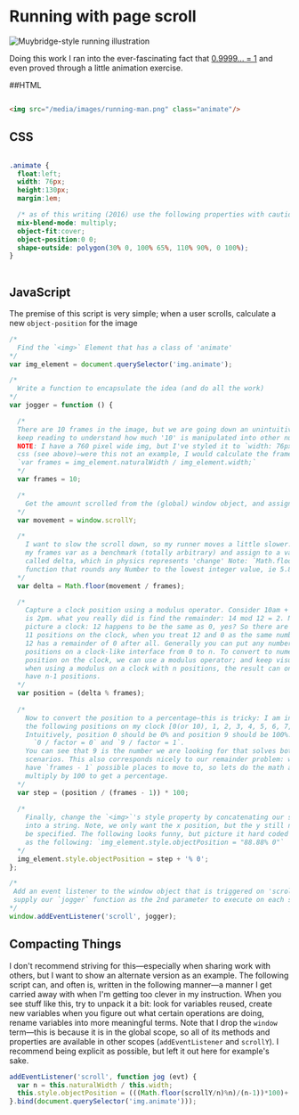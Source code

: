 # Running with page scroll

![Muybridge-style running illustration](http://52.35.59.206/media/images/running-man.png)

Doing this work I ran into the ever-fascinating fact that [0.9999... = 1](https://en.wikipedia.org/wiki/0.999...) and even proved through a little animation exercise. 

##HTML

```html

<img src="/media/images/running-man.png" class="animate"/>

```

## CSS
```css

.animate {
  float:left;
  width: 76px;
  height:130px;
  margin:1em;

  /* as of this writing (2016) use the following properties with caution */
  mix-blend-mode: multiply;
  object-fit:cover;
  object-position:0 0;       
  shape-outside: polygon(30% 0, 100% 65%, 110% 90%, 0 100%); 
}
      
```

## JavaScript

The premise of this script is very simple; when a user scrolls, calculate a new `object-position` for the image

```javascript
/*
  Find the `<img>` Element that has a class of 'animate'
*/
var img_element = document.querySelector('img.animate');

/*
  Write a function to encapsulate the idea (and do all the work)
*/
var jogger = function () {

  /*
  There are 10 frames in the image, but we are going down an unintuitive road, so
  keep reading to understand how much '10' is manipulated into other numbers.
  NOTE: I have a 760 pixel wide img, but I've styled it to `width: 76px` in the
  css (see above)—were this not an example, I would calculate the frames with
  `var frames = img_element.naturalWidth / img_element.width;`
  */
  var frames = 10;

  /*
    Get the amount scrolled from the (global) window object, and assign to variable
  */
  var movement = window.scrollY;

  /*
    I want to slow the scroll down, so my runner moves a little slower. I'll use
    my frames var as a benchmark (totally arbitrary) and assign to a variable
    called delta, which in physics represents 'change' Note: `Math.floor` is a
    function that rounds any Number to the lowest integer value, ie 5.8 becomes 5
  */
  var delta = Math.floor(movement / frames);

  /*
    Capture a clock position using a modulus operator. Consider 10am + 4hours
    is 2pm. what you really did is find the remainder: 14 mod 12 = 2. Now
    picture a clock: 12 happens to be the same as 0, yes? So there are really
    11 positions on the clock, when you treat 12 and 0 as the same number; 12 /
    12 has a remainder of 0 after all. Generally you can put any number of
    positions on a clock-like interface from 0 to n. To convert to numerical
    position on the clock, we can use a modulus operator; and keep visualizing
    when using a modulus on a clock with n positions, the result can only ever
    have n-1 positions.
  */
  var position = (delta % frames);
  
  /*
    Now to convert the position to a percentage—this is tricky: I am in any one of
    the following positions on my clock [0(or 10), 1, 2, 3, 4, 5, 6, 7, 8, 9].
    Intuitively, position 0 should be 0% and position 9 should be 100%. That is
      `0 / factor = 0` and `9 / factor = 1`.
    You can see that 9 is the number we are looking for that solves both
    scenarios. This also corresponds nicely to our remainder problem: we only
    have `frames - 1` possible places to move to, so lets do the math and
    multiply by 100 to get a percentage.
  */   
  var step = (position / (frames - 1)) * 100;
  
  /*
    Finally, change the `<img>`'s style property by concatenating our step value
    into a string. Note, we only want the x position, but the y still needs to
    be specified. The following looks funny, but picture it hard coded
    as the following: `img_element.style.objectPosition = "88.88% 0"`
  */
  img_element.style.objectPosition = step + '% 0';
};

/*
 Add an event listener to the window object that is triggered on 'scroll' and
 supply our `jogger` function as the 2nd parameter to execute on each scroll event.
*/
window.addEventListener('scroll', jogger);
```

## Compacting Things
I don't recommend striving for this—especially when sharing work with others, but I want to show an alternate version as an example. The following script can, and often is, written in the following manner—a manner I get carried away with when I'm getting too clever in my instruction. When you see stuff like this, try to unpack it a bit: look for variables reused, create new variables when you figure out what certain operations are doing, rename variables into more meaningful terms. Note that I drop the `window` term—this is because it is in the global scope, so all of its methods and properties are available in other scopes (`addEventListener` and `scrollY`). I recommend being explicit as possible, but left it out here for example's sake.

```js
addEventListener('scroll', function jog (evt) {
  var n = this.naturalWidth / this.width;
  this.style.objectPosition = (((Math.floor(scrollY/n)%n)/(n-1))*100)+'% 0';
}.bind(document.querySelector('img.animate')));
```